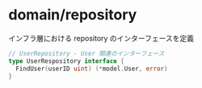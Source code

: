 # domain/repository

インフラ層における repository のインターフェースを定義

```go
// UserRepository - User 関連のインターフェース
type UserRespository interface {
  FindUser(userID uint) (*model.User, error)
}
```
